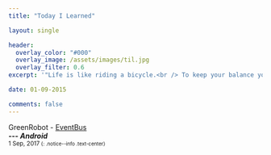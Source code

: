 ```yaml
---
title: "Today I Learned"

layout: single

header:
  overlay_color: "#000"
  overlay_image: /assets/images/til.jpg
  overlay_filter: 0.6
excerpt: '"Life is like riding a bicycle.<br /> To keep your balance you must keep moving."<br />**---<cite>Albert Einstein</cite>**'

date: 01-09-2015

comments: false
---
```


GreenRobot - [EventBus](https://github.com/greenrobot/EventBus)<br />
**---<cite> Android</cite>**<br />
<small>1 Sep, 2017<small>
{: .notice--info .text-center}